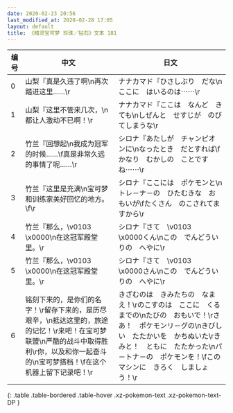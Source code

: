 ```yaml
---
date: 2020-02-23 20:56
last_modified_at: 2020-02-28 17:05
layout: default
title: 《精灵宝可梦 珍珠／钻石》文本 181
---
```

| 编号 | 中文 | 日文 |
| ---- | ---- | ---- |
| 0 | 山梨『真是久违了啊\n再次踏进这里……\r | ナナカマド『ひさしぶり　だな\nここに　はいるのは⋯⋯\r |
| 1 | 山梨『这里不管来几次，\n都让人激动不已啊！\r | ナナカマド『ここは　なんど　きても\nしぜんと　せすじが　のびてしまうな\r |
| 2 | 竹兰『回想起\n我成为冠军的时候……\f真是非常久远的事情了呢……\r | シロナ『あたしが　チャンピオンに\nなったとき　だとすれば\fかなり　むかしの　ことですね⋯⋯\r |
| 3 | 竹兰『这里是充满\n宝可梦和训练家美好回忆的地方。\f\r | シロナ『ここには　ポケモンと\nトレ－ナ－の　ひたむきな　おもいが\fたくさん　のこされてますから\r |
| 4 | 竹兰『那么，\v0103　\x0000\n在这冠军殿堂里。\r | シロナ『さて　\v0103　\x0000くん\nこの　でんどういりの　へやに\r |
| 5 | 竹兰『那么，\v0103　\x0000\n在这冠军殿堂里。\r | シロナ『さて　\v0103　\x0000さん\nこの　でんどういりの　へやに\r |
| 6 | 铭刻下来的，是你们的名字！\r留存下来的，是历尽艰辛，\n抵达这里的，旅途的记忆！\r来吧！在宝可梦联盟\n严酷的战斗中取得胜利\r你，以及和你一起奋斗的\n宝可梦搭档！\f在这个机器上留下记录吧！\r | きざむのは　きみたちの　なまえ！\rのこすのは　ここに　くるまでの\nたびの　おもいで！\rさあ！　ポケモンリ－グの\nきびしい　たたかいを　かちぬいた\rきみと！　ともに　たたかった\nパ－トナ－の　ポケモンを！\fこの　マシンに　きろく　しましょう！\r |
{: .table .table-bordered .table-hover .xz-pokemon-text .xz-pokemon-text-DP }